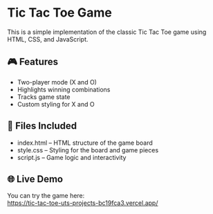 # Tic Tac Toe Game

This is a simple implementation of the classic Tic Tac Toe game using HTML, CSS, and JavaScript.

## 🎮 Features
- Two-player mode (X and O)
- Highlights winning combinations
- Tracks game state
- Custom styling for X and O

## 📁 Files Included
- index.html – HTML structure of the game board
- style.css – Styling for the board and game pieces
- script.js – Game logic and interactivity

## 🌐 Live Demo
You can try the game here:  
https://tic-tac-toe-uts-projects-bc19fca3.vercel.app/
